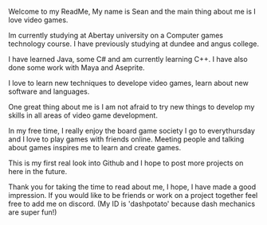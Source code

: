 Welcome to my ReadMe, My name is Sean and the main thing about me is I love video games.

Im currently studying at Abertay university on a Computer games technology course.
I have previously studying at dundee and angus college.

I have learned Java, some C# and am currently learning C++. 
I have also done some work with Maya and Aseprite.

I love to learn new techniques to develope video games, learn about new software and languages.

One great thing about me is I am not afraid to try new things to develop my skills in all areas of video game development.

In my free time, I really enjoy the board game society I go to everythursday and I love to play games with friends online.
Meeting people and talking about games inspires me to learn and create games.

This is my first real look into Github and I hope to post more projects on here in the future.

Thank you for taking the time to read about me, I hope, I have made a good impression.
If you would like to be friends or work on a project together feel free to add me on discord. 
(My ID is 'dashpotato' because dash mechanics are super fun!)
